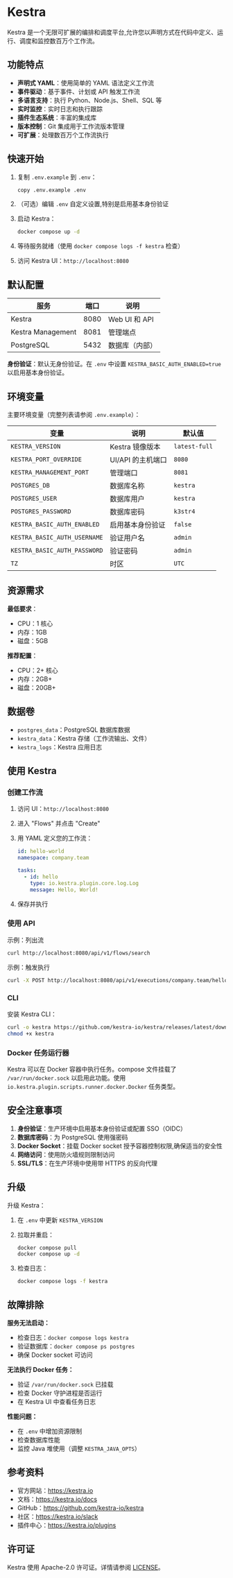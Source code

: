 # Kestra

Kestra 是一个无限可扩展的编排和调度平台,允许您以声明方式在代码中定义、运行、调度和监控数百万个工作流。

## 功能特点

- **声明式 YAML**：使用简单的 YAML 语法定义工作流
- **事件驱动**：基于事件、计划或 API 触发工作流
- **多语言支持**：执行 Python、Node.js、Shell、SQL 等
- **实时监控**：实时日志和执行跟踪
- **插件生态系统**：丰富的集成库
- **版本控制**：Git 集成用于工作流版本管理
- **可扩展**：处理数百万个工作流执行

## 快速开始

1. 复制 `.env.example` 到 `.env`：

   ```bash
   copy .env.example .env
   ```

2. （可选）编辑 `.env` 自定义设置,特别是启用基本身份验证

3. 启动 Kestra：

   ```bash
   docker compose up -d
   ```

4. 等待服务就绪（使用 `docker compose logs -f kestra` 检查）

5. 访问 Kestra UI：`http://localhost:8080`

## 默认配置

| 服务              | 端口 | 说明           |
| ----------------- | ---- | -------------- |
| Kestra            | 8080 | Web UI 和 API  |
| Kestra Management | 8081 | 管理端点       |
| PostgreSQL        | 5432 | 数据库（内部） |

**身份验证**：默认无身份验证。在 `.env` 中设置 `KESTRA_BASIC_AUTH_ENABLED=true` 以启用基本身份验证。

## 环境变量

主要环境变量（完整列表请参阅 `.env.example`）：

| 变量                         | 说明              | 默认值        |
| ---------------------------- | ----------------- | ------------- |
| `KESTRA_VERSION`             | Kestra 镜像版本   | `latest-full` |
| `KESTRA_PORT_OVERRIDE`       | UI/API 的主机端口 | `8080`        |
| `KESTRA_MANAGEMENT_PORT`     | 管理端口          | `8081`        |
| `POSTGRES_DB`                | 数据库名称        | `kestra`      |
| `POSTGRES_USER`              | 数据库用户        | `kestra`      |
| `POSTGRES_PASSWORD`          | 数据库密码        | `k3str4`      |
| `KESTRA_BASIC_AUTH_ENABLED`  | 启用基本身份验证  | `false`       |
| `KESTRA_BASIC_AUTH_USERNAME` | 验证用户名        | `admin`       |
| `KESTRA_BASIC_AUTH_PASSWORD` | 验证密码          | `admin`       |
| `TZ`                         | 时区              | `UTC`         |

## 资源需求

**最低要求**：

- CPU：1 核心
- 内存：1GB
- 磁盘：5GB

**推荐配置**：

- CPU：2+ 核心
- 内存：2GB+
- 磁盘：20GB+

## 数据卷

- `postgres_data`：PostgreSQL 数据库数据
- `kestra_data`：Kestra 存储（工作流输出、文件）
- `kestra_logs`：Kestra 应用日志

## 使用 Kestra

### 创建工作流

1. 访问 UI：`http://localhost:8080`
2. 进入 "Flows" 并点击 "Create"
3. 用 YAML 定义您的工作流：

    ```yaml
    id: hello-world
    namespace: company.team

    tasks:
      - id: hello
        type: io.kestra.plugin.core.log.Log
        message: Hello, World!
    ```

4. 保存并执行

### 使用 API

示例：列出流

```bash
curl http://localhost:8080/api/v1/flows/search
```

示例：触发执行

```bash
curl -X POST http://localhost:8080/api/v1/executions/company.team/hello-world
```

### CLI

安装 Kestra CLI：

```bash
curl -o kestra https://github.com/kestra-io/kestra/releases/latest/download/kestra
chmod +x kestra
```

### Docker 任务运行器

Kestra 可以在 Docker 容器中执行任务。compose 文件挂载了 `/var/run/docker.sock` 以启用此功能。使用 `io.kestra.plugin.scripts.runner.docker.Docker` 任务类型。

## 安全注意事项

1. **身份验证**：生产环境中启用基本身份验证或配置 SSO（OIDC）
2. **数据库密码**：为 PostgreSQL 使用强密码
3. **Docker Socket**：挂载 Docker socket 授予容器控制权限,确保适当的安全性
4. **网络访问**：使用防火墙规则限制访问
5. **SSL/TLS**：在生产环境中使用带 HTTPS 的反向代理

## 升级

升级 Kestra：

1. 在 `.env` 中更新 `KESTRA_VERSION`
2. 拉取并重启：

   ```bash
   docker compose pull
   docker compose up -d
   ```

3. 检查日志：

   ```bash
   docker compose logs -f kestra
   ```

## 故障排除

**服务无法启动：**

- 检查日志：`docker compose logs kestra`
- 验证数据库：`docker compose ps postgres`
- 确保 Docker socket 可访问

**无法执行 Docker 任务：**

- 验证 `/var/run/docker.sock` 已挂载
- 检查 Docker 守护进程是否运行
- 在 Kestra UI 中查看任务日志

**性能问题：**

- 在 `.env` 中增加资源限制
- 检查数据库性能
- 监控 Java 堆使用（调整 `KESTRA_JAVA_OPTS`）

## 参考资料

- 官方网站：<https://kestra.io>
- 文档：<https://kestra.io/docs>
- GitHub：<https://github.com/kestra-io/kestra>
- 社区：<https://kestra.io/slack>
- 插件中心：<https://kestra.io/plugins>

## 许可证

Kestra 使用 Apache-2.0 许可证。详情请参阅 [LICENSE](https://github.com/kestra-io/kestra/blob/develop/LICENSE)。
